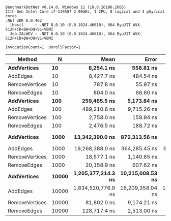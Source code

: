 ```

BenchmarkDotNet v0.14.0, Windows 11 (10.0.26100.2605)
11th Gen Intel Core i7-1195G7 2.90GHz, 1 CPU, 8 logical and 4 physical cores
.NET SDK 8.0.402
  [Host]     : .NET 8.0.10 (8.0.1024.46610), X64 RyuJIT AVX-512F+CD+BW+DQ+VL+VBMI
  Job-ZALWEV : .NET 8.0.10 (8.0.1024.46610), X64 RyuJIT AVX-512F+CD+BW+DQ+VL+VBMI

InvocationCount=1  UnrollFactor=1  

```
| Method         | N     | Mean               | Error            | StdDev          | Median             | Gen0        | Gen1      | Allocated    |
|--------------- |------ |-------------------:|-----------------:|----------------:|-------------------:|------------:|----------:|-------------:|
| **AddVertices**    | **10**    |         **8,254.1 ns** |        **558.81 ns** |      **1,630.1 ns** |         **7,600.0 ns** |           **-** |         **-** |       **3512 B** |
| AddEdges       | 10    |         8,427.7 ns |        484.54 ns |      1,382.4 ns |         7,950.0 ns |           - |         - |       5072 B |
| RemoveVertices | 10    |           787.8 ns |         55.97 ns |        163.3 ns |           800.0 ns |           - |         - |        400 B |
| RemoveEdges    | 10    |           804.0 ns |         66.60 ns |        195.3 ns |           800.0 ns |           - |         - |        400 B |
| **AddVertices**    | **100**   |       **259,465.5 ns** |      **5,173.84 ns** |     **13,899.2 ns** |       **256,850.0 ns** |           **-** |         **-** |     **212512 B** |
| AddEdges       | 100   |       489,210.8 ns |      9,715.26 ns |     16,497.3 ns |       484,100.0 ns |           - |         - |     408992 B |
| RemoveVertices | 100   |         2,758.0 ns |        158.94 ns |        468.6 ns |         2,600.0 ns |           - |         - |        400 B |
| RemoveEdges    | 100   |         2,476.5 ns |        188.72 ns |        550.5 ns |         2,200.0 ns |           - |         - |        400 B |
| **AddVertices**    | **1000**  |    **13,342,390.0 ns** |    **872,313.56 ns** |  **2,431,661.7 ns** |    **12,389,500.0 ns** |   **3000.0000** |         **-** |   **20122536 B** |
| AddEdges       | 1000  |    19,268,388.0 ns |    364,285.45 ns |    920,595.9 ns |    19,045,900.0 ns |   6000.0000 |         - |   40088192 B |
| RemoveVertices | 1000  |        18,577.1 ns |      1,140.65 ns |      3,291.0 ns |        17,600.0 ns |           - |         - |        400 B |
| RemoveEdges    | 1000  |        20,158.9 ns |        607.62 ns |      1,693.8 ns |        19,800.0 ns |           - |         - |        400 B |
| **AddVertices**    | **10000** | **1,205,377,214.3 ns** | **10,215,008.53 ns** |  **9,055,339.0 ns** | **1,206,839,200.0 ns** | **318000.0000** |         **-** | **2001142328 B** |
| AddEdges       | 10000 | 1,834,520,776.9 ns | 16,209,358.04 ns | 13,535,548.1 ns | 1,829,830,700.0 ns | 637000.0000 | 1000.0000 | 4000880192 B |
| RemoveVertices | 10000 |        81,802.0 ns |      9,174.21 ns |     27,050.4 ns |        68,550.0 ns |           - |         - |        400 B |
| RemoveEdges    | 10000 |       128,717.4 ns |      2,513.00 ns |      3,178.1 ns |       128,600.0 ns |           - |         - |        400 B |
